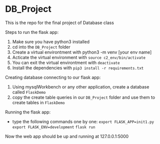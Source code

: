 # DB_Project
This is the repo for the final project of Database class

Steps to run the flask app:
1. Make sure you have python3 installed
2. cd into the `DB_Project` folder
3. Create a virtual environtment with python3 -m venv [your env name]
4. Acticate the virtual environment with `source c2_env/bin/activate`
5. You can exit the virtual environtment with `deactivate`
6. Install the dependencies with `pip3 install -r requirements.txt`

Creating database connecting to our flask app:
1. Using mysqlWorkbench or any other application, create a database called `FlaskDemo`
2. copy the create table queries in our `DB_Project` folder and use them to create tables in `FlaskDemo`

Running the flask app:
- type the following commands one by one:
    `export FLASK_APP=init1.py`
    `export FLASK_ENV=development`
    `flask run`

Now the web app should be up and running at 127.0.0.1:5000



